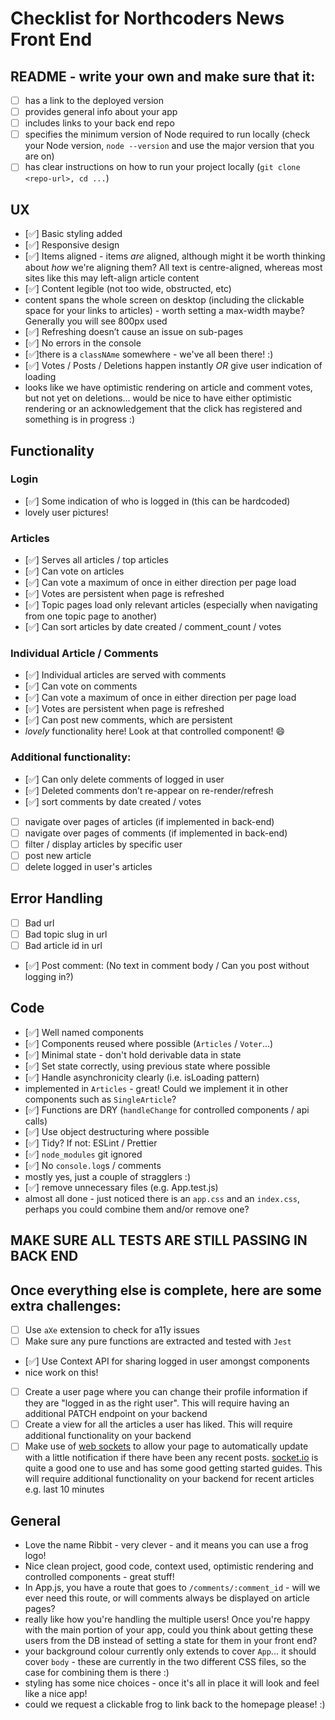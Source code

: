 # Checklist for Northcoders News Front End

## README - write your own and make sure that it:

- [ ] has a link to the deployed version
- [ ] provides general info about your app
- [ ] includes links to your back end repo
- [ ] specifies the minimum version of Node required to run locally (check your Node version, `node --version` and use the major version that you are on)
- [ ] has clear instructions on how to run your project locally (`git clone <repo-url>, cd ...`)

## UX

- [✅] Basic styling added
- [✅] Responsive design
- [✅] Items aligned - items _are_ aligned, although might it be worth thinking about _how_ we're aligning them? All text is centre-aligned, whereas most sites like this may left-align article content
- [✅] Content legible (not too wide, obstructed, etc)
 - content spans the whole screen on desktop (including the clickable space for your links to articles) - worth setting a max-width maybe? Generally you will see 800px used
- [✅] Refreshing doesn’t cause an issue on sub-pages
- [✅] No errors in the console
 - [✅]there is a `classNAme` somewhere - we've all been there! :)
- [✅] Votes / Posts / Deletions happen instantly _OR_ give user indication of loading
 - looks like we have optimistic rendering on article and comment votes, but not yet on deletions... would be nice to have either optimistic rendering or an acknowledgement that the click has registered and something is in progress :)

## Functionality

### Login

- [✅] Some indication of who is logged in (this can be hardcoded)
 - lovely user pictures!

### Articles 

- [✅] Serves all articles / top articles
- [✅] Can vote on articles
- [✅] Can vote a maximum of once in either direction per page load
- [✅] Votes are persistent when page is refreshed
- [✅] Topic pages load only relevant articles (especially when navigating from one topic page to another)
- [✅] Can sort articles by date created / comment_count / votes

### Individual Article / Comments

- [✅] Individual articles are served with comments
- [✅] Can vote on comments
- [✅] Can vote a maximum of once in either direction per page load
- [✅] Votes are persistent when page is refreshed
- [✅] Can post new comments, which are persistent
 - _lovely_ functionality here! Look at that controlled component! 😄

### Additional functionality:

- [✅] Can only delete comments of logged in user
- [✅] Deleted comments don’t re-appear on re-render/refresh
- [✅] sort comments by date created / votes
- [ ] navigate over pages of articles (if implemented in back-end)
- [ ] navigate over pages of comments (if implemented in back-end)
- [ ] filter / display articles by specific user
- [ ] post new article
- [ ] delete logged in user's articles

## Error Handling

- [ ] Bad url
- [ ] Bad topic slug in url
- [ ] Bad article id in url
- [✅] Post comment: (No text in comment body / Can you post without logging in?)

## Code

- [✅] Well named components
- [✅] Components reused where possible (`Articles` / `Voter`...)
- [✅] Minimal state - don't hold derivable data in state
- [✅] Set state correctly, using previous state where possible
- [✅] Handle asynchronicity clearly (i.e. isLoading pattern)
 - implemented in `Articles` - great! Could we implement it in other components such as `SingleArticle`?
- [✅] Functions are DRY (`handleChange` for controlled components / api calls)
- [✅] Use object destructuring where possible
- [✅] Tidy? If not: ESLint / Prettier
- [✅] `node_modules` git ignored
- [✅] No `console.log`s / comments
 - mostly yes, just a couple of stragglers :)
- [✅] remove unnecessary files (e.g. App.test.js)
 - almost all done - just noticed there is an `app.css` and an `index.css`, perhaps you could combine them and/or remove one?

## MAKE SURE ALL TESTS ARE STILL PASSING IN BACK END

## Once everything else is complete, here are some extra challenges:

- [ ] Use `aXe` extension to check for a11y issues
- [ ] Make sure any pure functions are extracted and tested with `Jest`
- [✅] Use Context API for sharing logged in user amongst components
 - nice work on this!
- [ ] Create a user page where you can change their profile information if they are "logged in as the right user". This will require having an additional PATCH endpoint on your backend
- [ ] Create a view for all the articles a user has liked. This will require additional functionality on your backend
- [ ] Make use of [web sockets](https://en.wikipedia.org/wiki/WebSocket) to allow your page to automatically update with a little notification if there have been any recent posts. [socket.io](https://socket.io/) is quite a good one to use and has some good getting started guides. This will require additional functionality on your backend for recent articles e.g. last 10 minutes

## General

- Love the name Ribbit - very clever - and it means you can use a frog logo!
- Nice clean project, good code, context used, optimistic rendering and controlled components - great stuff!
- In App.js, you have a route that goes to `/comments/:comment_id` - will we ever need this route, or will comments always be displayed on article pages?
- really like how you're handling the multiple users! Once you're happy with the main portion of your app, could you think about getting these users from the DB instead of setting a state for them in your front end?
- your background colour currently only extends to cover `App`... it should cover `body` - these are currently in the two different CSS files, so the case for combining them is there :)
- styling has some nice choices - once it's all in place it will look and feel like a nice app!
- could we request a clickable frog to link back to the homepage please! :)